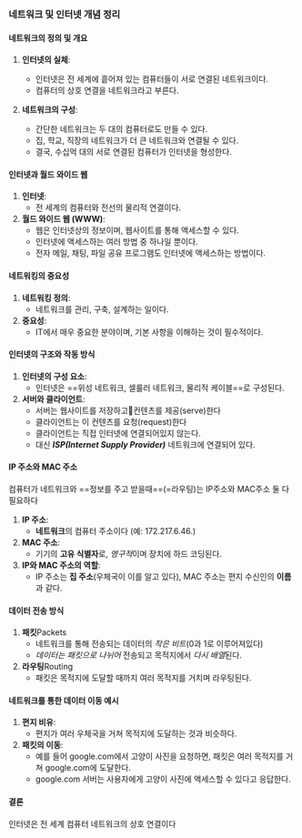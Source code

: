 ### 네트워크 및 인터넷 개념 정리

#### 네트워크의 정의 및 개요
1. **인터넷의 실체**:
   - 인터넷은 전 세계에 흩어져 있는 컴퓨터들이 서로 연결된 네트워크이다.
   - 컴퓨터의 상호 연결을 네트워크라고 부른다.

2. **네트워크의 구성**:
   - 간단한 네트워크는 두 대의 컴퓨터로도 만들 수 있다.
   - 집, 학교, 직장의 네트워크가 더 큰 네트워크와 연결될 수 있다.
   - 결국, 수십억 대의 서로 연결된 컴퓨터가 인터넷을 형성한다.

#### 인터넷과 월드 와이드 웹
1. **인터넷**:
   - 전 세계의 컴퓨터와 전선의 물리적 연결이다.
2. **월드 와이드 웹 (WWW)**:
   - 웹은 인터넷상의 정보이며, 웹사이트를 통해 액세스할 수 있다.
   - 인터넷에 액세스하는 여러 방법 중 하나일 뿐이다.
   - 전자 메일, 채팅, 파일 공유 프로그램도 인터넷에 액세스하는 방법이다.

#### 네트워킹의 중요성
1. **네트워킹 정의**:
   - 네트워크를 관리, 구축, 설계하는 일이다.
2. **중요성**:
   - IT에서 매우 중요한 분야이며, 기본 사항을 이해하는 것이 필수적이다.

#### 인터넷의 구조와 작동 방식
1. **인터넷의 구성 요소**:
   - 인터넷은 ==위성 네트워크, 셀룰러 네트워크, 물리적 케이블==로 구성된다.
2. **서버와 클라이언트**:
   - 서버는 웹사이트를 저장하고컨텐츠를 제공(serve)한다
   - 클라이언트는 이 컨텐츠를 요청(request)한다
   - 클라이언트는 직접 인터넷에 연결되어있지 않는다.
   - 대신 ***ISP(Internet Supply Provider)*** 네트워크에 연결되어 있다.

#### IP 주소와 MAC 주소
컴퓨터가 네트워크와 ==정보를 주고 받을때==(=라우팅)는 IP주소와 MAC주소 둘 다 필요하다

1. **IP 주소**:
   - **네트워크**의 컴퓨터 주소이다 (예: 172.217.6.46.)
2. **MAC 주소**:
   - 기기의 **고유 식별자**로, *영구적*이며 장치에 하드 코딩된다.
3. **IP와 MAC 주소의 역할**:
   - IP 주소는 **집 주소**(우체국이 이를 알고 있다), MAC 주소는 편지 수신인의 **이름**과 같다.

#### 데이터 전송 방식
1. **패킷**Packets
   - 네트워크를 통해 전송되는 데이터의 *작은 비트*(0과 1로 이루어져있다)
   - *데이터는 패킷으로 나뉘어* 전송되고 목적지에서 *다시 배열*된다.
2. **라우팅**Routing
   - 패킷은 목적지에 도달할 때까지 여러 목적지를 거치며 라우팅된다.

#### 네트워크를 통한 데이터 이동 예시
1. **편지 비유**:
   - 편지가 여러 우체국을 거쳐 목적지에 도달하는 것과 비슷하다.
2. **패킷의 이동**:
   - 예를 들어 google.com에서 고양이 사진을 요청하면, 패킷은 여러 목적지를 거쳐 google.com에 도달한다.
   - google.com 서버는 사용자에게 고양이 사진에 액세스할 수 있다고 응답한다.

#### 결론
인터넷은 전 세계 컴퓨터 네트워크의 상호 연결이다